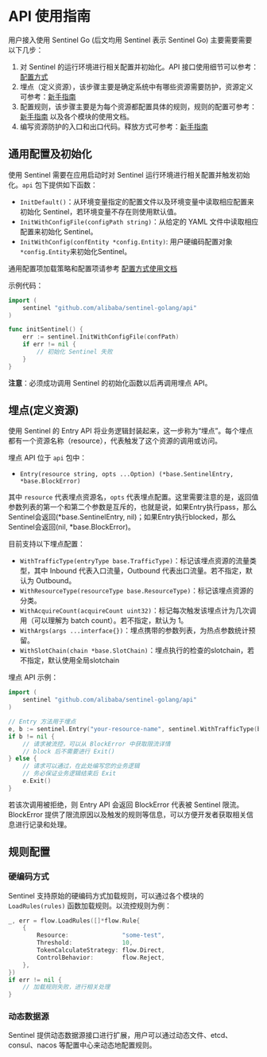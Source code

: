 # API 使用指南

用户接入使用 Sentinel Go (后文均用 Sentinel 表示 Sentinel Go) 主要需要需要以下几步：

1. 对 Sentinel 的运行环境进行相关配置并初始化。API 接口使用细节可以参考：[配置方式](https://github.com/alibaba/sentinel-golang/wiki/启动配置)
2. 埋点（定义资源），该步骤主要是确定系统中有哪些资源需要防护，资源定义可参考：[新手指南](https://github.com/alibaba/sentinel-golang/wiki/%E6%96%B0%E6%89%8B%E6%8C%87%E5%8D%97)
3. 配置规则，该步骤主要是为每个资源都配置具体的规则，规则的配置可参考：[新手指南](https://github.com/alibaba/sentinel-golang/wiki/%E6%96%B0%E6%89%8B%E6%8C%87%E5%8D%97) 以及各个模块的使用文档。
4. 编写资源防护的入口和出口代码。释放方式可参考：[新手指南](https://github.com/alibaba/sentinel-golang/wiki/%E6%96%B0%E6%89%8B%E6%8C%87%E5%8D%97)

## 通用配置及初始化

使用 Sentinel 需要在应用启动时对 Sentinel 运行环境进行相关配置并触发初始化。`api` 包下提供如下函数：

- `InitDefault()`：从环境变量指定的配置文件以及环境变量中读取相应配置来初始化 Sentinel，若环境变量不存在则使用默认值。
- `InitWithConfigFile(configPath string)`：从给定的 YAML 文件中读取相应配置来初始化 Sentinel。
- `InitWithConfig(confEntity *config.Entity)`: 用户硬编码配置对象`*config.Entity`来初始化Sentinel。

通用配置项加载策略和配置项请参考 [配置方式使用文档](https://github.com/alibaba/sentinel-golang/wiki/启动配置)

示例代码：

```go
import (
	sentinel "github.com/alibaba/sentinel-golang/api"
)

func initSentinel() {
	err := sentinel.InitWithConfigFile(confPath)
	if err != nil {
		// 初始化 Sentinel 失败
	}
}
```

**注意**：必须成功调用 Sentinel 的初始化函数以后再调用埋点 API。

## 埋点(定义资源)

使用 Sentinel 的 Entry API 将业务逻辑封装起来，这一步称为“埋点”。每个埋点都有一个资源名称（resource），代表触发了这个资源的调用或访问。

埋点 API 位于 `api` 包中：

- `Entry(resource string, opts ...Option) (*base.SentinelEntry, *base.BlockError)`

其中 `resource` 代表埋点资源名，`opts` 代表埋点配置。这里需要注意的是，返回值参数列表的第一个和第二个参数是互斥的，也就是说，如果Entry执行pass，那么Sentinel会返回(*base.SentinelEntry, nil)；如果Entry执行blocked，那么Sentinel会返回(nil, *base.BlockError)。

目前支持以下埋点配置：

- `WithTrafficType(entryType base.TrafficType)`：标记该埋点资源的流量类型，其中 Inbound 代表入口流量，Outbound 代表出口流量。若不指定，默认为 Outbound。
- `WithResourceType(resourceType base.ResourceType)`：标记该埋点资源的分类。
- `WithAcquireCount(acquireCount uint32)`：标记每次触发该埋点计为几次调用（可以理解为 batch count）。若不指定，默认为 1。
- `WithArgs(args ...interface{})`：埋点携带的参数列表，为热点参数统计预留。
- `WithSlotChain(chain *base.SlotChain)`：埋点执行的检查的slotchain，若不指定，默认使用全局slotchain

埋点 API 示例：

```go
import (
	sentinel "github.com/alibaba/sentinel-golang/api"
)

// Entry 方法用于埋点
e, b := sentinel.Entry("your-resource-name", sentinel.WithTrafficType(base.Inbound))
if b != nil {
	// 请求被流控，可以从 BlockError 中获取限流详情
	// block 后不需要进行 Exit()
} else {
	// 请求可以通过，在此处编写您的业务逻辑
	// 务必保证业务逻辑结束后 Exit
	e.Exit()
}
```

若该次调用被拒绝，则 Entry API 会返回 BlockError 代表被 Sentinel 限流。BlockError 提供了限流原因以及触发的规则等信息，可以方便开发者获取相关信息进行记录和处理。

## 规则配置

### 硬编码方式

Sentinel 支持原始的硬编码方式加载规则，可以通过各个模块的 `LoadRules(rules)` 函数加载规则。以流控规则为例：

```go
_, err = flow.LoadRules([]*flow.Rule{
	{
		Resource:               "some-test",
		Threshold:              10,
		TokenCalculateStrategy: flow.Direct,
		ControlBehavior:        flow.Reject,
	},
})
if err != nil {
	// 加载规则失败，进行相关处理
}
```
### 动态数据源

Sentinel 提供动态数据源接口进行扩展，用户可以通过动态文件、etcd、consul、nacos 等配置中心来动态地配置规则。
